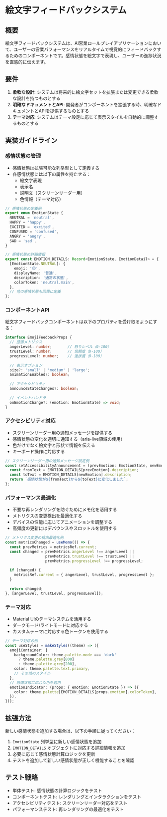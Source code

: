 # 絵文字フィードバックシステム

## 概要

絵文字フィードバックシステムは、AI営業ロールプレイアプリケーションにおいて、ユーザーの営業パフォーマンスをリアルタイムで視覚的にフィードバックするためのコンポーネントです。感情状態を絵文字で表現し、ユーザーの進捗状況を直感的に伝えます。

## 要件

1. **柔軟な設計**: システムは将来的に絵文字セットを拡張または変更できる柔軟な設計を持つものとする
2. **明確なドキュメントとAPI**: 開発者がコンポーネントを拡張する時、明確なドキュメントとAPIを提供するものとする
3. **テーマ対応**: システムはテーマ設定に応じて表示スタイルを自動的に調整するものとする

## 実装ガイドライン

### 感情状態の管理

- 感情状態は拡張可能な列挙型として定義する
- 各感情状態には以下の属性を持たせる：
  - 絵文字表現
  - 表示名
  - 説明文（スクリーンリーダー用）
  - 色情報（テーマ対応）

```typescript
// 感情状態の定義例
export enum EmotionState {
  NEUTRAL = 'neutral',
  HAPPY = 'happy',
  EXCITED = 'excited',
  CONFUSED = 'confused',
  ANGRY = 'angry',
  SAD = 'sad',
}

// 感情状態の詳細情報
export const EMOTION_DETAILS: Record<EmotionState, EmotionDetail> = {
  [EmotionState.NEUTRAL]: {
    emoji: '😐',
    displayName: '普通',
    description: '通常の状態',
    colorToken: 'neutral.main',
  },
  // 他の感情状態も同様に定義
};
```

### コンポーネントAPI

絵文字フィードバックコンポーネントは以下のプロパティを受け取るようにする：

```typescript
interface EmojiFeedbackProps {
  // 感情メトリクス
  angerLevel: number;       // 怒りレベル（0-100）
  trustLevel: number;       // 信頼度（0-100）
  progressLevel: number;    // 進捗度（0-100）
  
  // 表示オプション
  size?: 'small' | 'medium' | 'large';
  animationEnabled?: boolean;
  
  // アクセシビリティ
  announceStateChanges?: boolean;
  
  // イベントハンドラ
  onEmotionChange?: (emotion: EmotionState) => void;
}
```

### アクセシビリティ対応

- スクリーンリーダー用の通知メッセージを提供する
- 感情状態の変化を適切に通知する（aria-live領域の使用）
- 色だけでなく絵文字と形状で情報を伝える
- キーボード操作に対応する

```typescript
// スクリーンリーダー用の通知メッセージ設定例
const setAccessibilityAnnouncement = (prevEmotion: EmotionState, newEmotion: EmotionState) => {
  const fromText = EMOTION_DETAILS[prevEmotion].description;
  const toText = EMOTION_DETAILS[newEmotion].description;
  return `感情状態が${fromText}から${toText}に変化しました`;
};
```

### パフォーマンス最適化

- 不要な再レンダリングを防ぐためにメモ化を活用する
- メトリクスの変更検出を最適化する
- デバイスの性能に応じてアニメーションを調整する
- 高頻度の更新にはデバウンスやスロットルを使用する

```typescript
// メトリクス変更の検出最適化例
const metricsChanged = useMemo(() => {
  const prevMetrics = metricsRef.current;
  const changed = prevMetrics.angerLevel !== angerLevel || 
                  prevMetrics.trustLevel !== trustLevel || 
                  prevMetrics.progressLevel !== progressLevel;
  
  if (changed) {
    metricsRef.current = { angerLevel, trustLevel, progressLevel };
  }
  
  return changed;
}, [angerLevel, trustLevel, progressLevel]);
```

### テーマ対応

- Material UIのテーマシステムを活用する
- ダークモード/ライトモードに対応する
- カスタムテーマに対応する色トークンを使用する

```typescript
// テーマ対応の例
const useStyles = makeStyles((theme) => ({
  emojiContainer: {
    backgroundColor: theme.palette.mode === 'dark' 
      ? theme.palette.grey[800] 
      : theme.palette.grey[200],
    color: theme.palette.text.primary,
    // その他のスタイル
  },
  // 感情状態に応じた色を適用
  emotionIndicator: (props: { emotion: EmotionState }) => ({
    color: theme.palette[EMOTION_DETAILS[props.emotion].colorToken],
  }),
}));
```

## 拡張方法

新しい感情状態を追加する場合は、以下の手順に従ってください：

1. `EmotionState` 列挙型に新しい感情状態を追加
2. `EMOTION_DETAILS` オブジェクトに対応する詳細情報を追加
3. 必要に応じて感情状態計算ロジックを更新
4. テストを追加して新しい感情状態が正しく機能することを確認

## テスト戦略

- 単体テスト: 感情状態の計算ロジックをテスト
- コンポーネントテスト: レンダリングとインタラクションをテスト
- アクセシビリティテスト: スクリーンリーダー対応をテスト
- パフォーマンステスト: 再レンダリングの最適化をテスト
